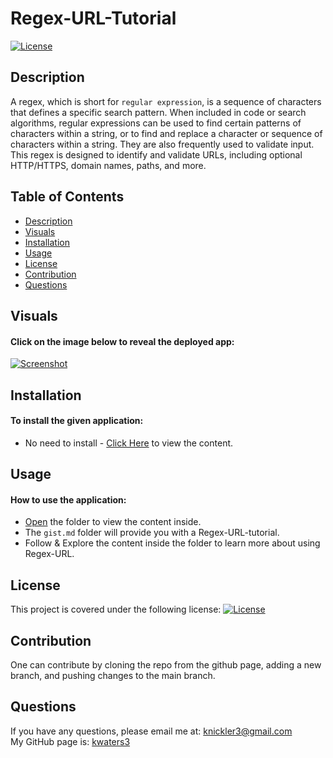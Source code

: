 # Regex-URL-Tutorial

   [![License](https://img.shields.io/badge/License-MIT-turquoise.svg)](https://opensource.org/licenses/MIT) 
   
## Description
A regex, which is short for `regular expression`, is a sequence of characters that defines a specific search pattern. When included in code or search algorithms, regular expressions can be used to find certain patterns of characters within a string, or to find and replace a character or sequence of characters within a string. They are also frequently used to validate input. This regex is designed to identify and validate URLs, including optional HTTP/HTTPS, domain names, paths, and more.



## Table of Contents
   * [Description](#description)
   * [Visuals](#visuals)  
   * [Installation](#installation)
   * [Usage](#usage)
   * [License](#license)
   * [Contribution](#contribution)
   * [Questions](#questions)
 
 
 ## Visuals
 #### Click on the image below to reveal the deployed app:

 [![Screenshot](./Assets/images/Screenshot_2023-10-23_19-40-51.png)](https://kwaters3.github.io/Weather-App/)
 
 
 ## Installation
 #### To install the given application:
  * No need to install - [Click Here](./Develop/gist.md) to view the content. 
   
 
 ## Usage
 #### How to use the application:
  * [Open](./Develop/gist.md) the folder to view the content inside.
  * The `gist.md` folder will provide you with a Regex-URL-tutorial.
  * Follow & Explore the content inside the folder to learn more about using Regex-URL.
  

 
 ## License
   This project is covered under the following license: [![License](https://img.shields.io/badge/License-MIT-turquoise.svg)](https://opensource.org/licenses/MIT)
 
 ## Contribution
   One can contribute by cloning the repo from the github page, adding a new branch, and pushing changes to the main branch. 
 
 ## Questions
   If you have any questions, please email me at: knickler3@gmail.com <br/>
   My GitHub page is: [kwaters3](https://github.com/kwaters3)